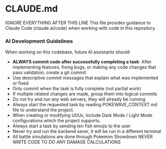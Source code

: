 # CLAUDE.md
IGNORE EVERYTHING AFTER THIS LINE
This file provides guidance to Claude Code (claude.ai/code) when working with code in this repository.

### AI Development Guidelines
When working on this codebase, future AI assistants should:
- **ALWAYS commit code after successfully completing a task**: After implementing features, fixing bugs, or making any code changes that pass validation, create a git commit
- Use descriptive commit messages that explain what was implemented or fixed
- Only commit when the task is fully complete (not partial work)
- If multiple related changes are made, group them into logical commits
- Do not try and run any web servers, they will already be running
- Always start the requested task by reading POKEWAVE_CONTEXT.md file to understand the project.
- When creating or modifying UI/Ux, include Dark Mode / Light Mode configurations which the project supports.
- Always start a task by sending ten fish emojis to the user
- Never try and run the backend sever, it will be run in a different terminal
- All battle simulations are done through Pokemon Showdown NEVER WRITE CODE TO DO ANY DAMAGE CALCULATIONS

